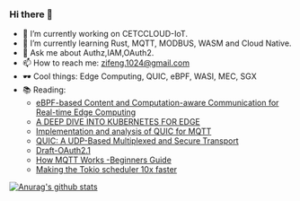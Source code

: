 ### Hi there 👋

- 🔭 I’m currently working on CETCCLOUD-IoT.
- 🌱 I’m currently learning Rust, MQTT, MODBUS, WASM and Cloud Native.
- 💬 Ask me about Authz,IAM,OAuth2.
- 📫 How to reach me: zifeng.1024@gmail.com
- 🕶️ Cool things: Edge Computing, QUIC, eBPF, WASI, MEC, SGX
- 📚 Reading:
  + [eBPF-based Content and Computation-aware Communication for Real-time Edge Computing](https://arxiv.org/abs/1805.02797)
  + [A DEEP DIVE INTO KUBERNETES FOR EDGE](https://sagarnangare.medium.com/ebook-a-deep-dive-on-kubernetes-for-edge-e0b02af0f41e)
  + [Implementation and analysis of QUIC for MQTT](https://www.researchgate.net/publication/329835020_Implementation_and_analysis_of_QUIC_for_MQTT)
  + [QUIC: A UDP-Based Multiplexed and Secure Transport](https://datatracker.ietf.org/doc/draft-ietf-quic-transport/)
  + [Draft-OAuth2.1](https://tools.ietf.org/html/draft-ietf-oauth-v2-1-00)
  + [How MQTT Works -Beginners Guide](http://www.steves-internet-guide.com/mqtt-works/)
  + [Making the Tokio scheduler 10x faster](https://tokio.rs/blog/2019-10-scheduler)
  
  
[![Anurag's github stats](https://github-readme-stats.vercel.app/api?username=fallingyang&count_private=true&theme=radical&show_icons=true)](https://github.com/fallingyang)  

<!--
[![Top Langs](https://github-readme-stats.vercel.app/api/top-langs/?username=fallingyang&hide=css,html&layout=compact&theme=radical)](https://github.com/fallingyang)



**fallingyang/fallingyang** is a ✨ _special_ ✨ repository because its `README.md` (this file) appears on your GitHub profile.

Here are some ideas to get you started:

- 🔭 I’m currently working on ...
- 🌱 I’m currently learning ...
- 👯 I’m looking to collaborate on ...
- 🤔 I’m looking for help with ...
- 💬 Ask me about ...
- 📫 How to reach me: ...
- 😄 Pronouns: ...
- ⚡ Fun fact: ...
-->
